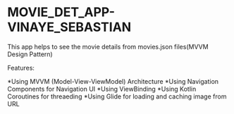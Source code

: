 # MOVIE_DET_APP-VINAYE_SEBASTIAN


This app helps to see the movie details from  movies.json files(MVVM Design Pattern)

Features:

*Using MVVM (Model-View-ViewModel) Architecture
*Using Navigation Components for Navigation UI
*Using ViewBinding
*Using Kotlin Coroutines for threaeding
*Using Glide for loading and caching image from URL

